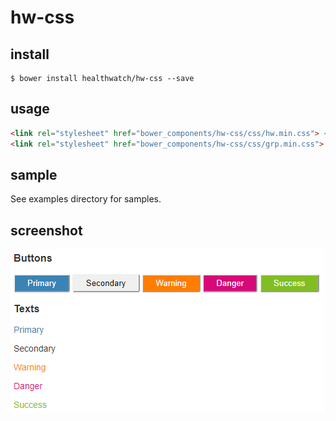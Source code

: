 # hw-css

## install

```
$ bower install healthwatch/hw-css --save
```

## usage

```html
<link rel="stylesheet" href="bower_components/hw-css/css/hw.min.css"> <!-- for WWW -->
<link rel="stylesheet" href="bower_components/hw-css/css/grp.min.css"> <!-- for GRP -->
```

## sample

See examples directory for samples.

## screenshot

![test](https://github.com/healthwatch/hw-css/blob/master/examples/test.png "Test")


